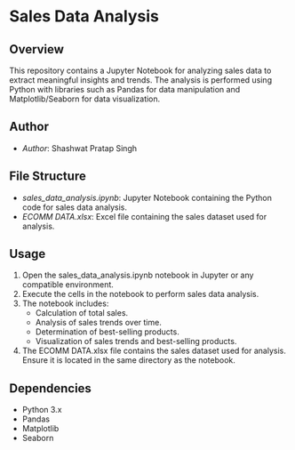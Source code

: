 # Sales Data Analysis

## Overview
This repository contains a Jupyter Notebook for analyzing sales data to extract meaningful insights and trends. The analysis is performed using Python with libraries such as Pandas for data manipulation and Matplotlib/Seaborn for data visualization.

## Author
- *Author*: Shashwat Pratap Singh

## File Structure
- *sales_data_analysis.ipynb*: Jupyter Notebook containing the Python code for sales data analysis.
- *ECOMM DATA.xlsx*: Excel file containing the sales dataset used for analysis.

## Usage
1. Open the sales_data_analysis.ipynb notebook in Jupyter or any compatible environment.
2. Execute the cells in the notebook to perform sales data analysis.
3. The notebook includes:
   - Calculation of total sales.
   - Analysis of sales trends over time.
   - Determination of best-selling products.
   - Visualization of sales trends and best-selling products.
4. The ECOMM DATA.xlsx file contains the sales dataset used for analysis. Ensure it is located in the same directory as the notebook.

## Dependencies
- Python 3.x
- Pandas
- Matplotlib
- Seaborn
